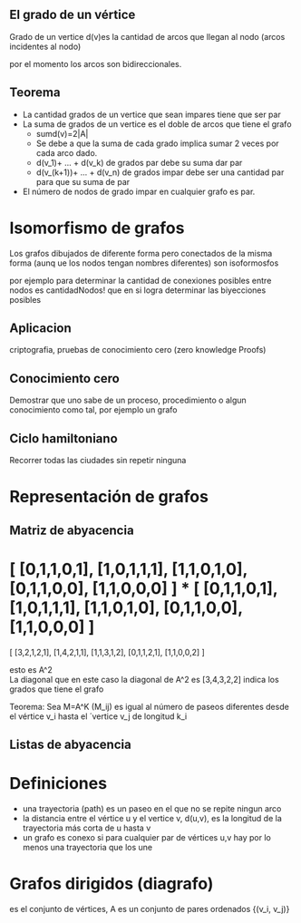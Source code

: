 ## El grado de un vértice
Grado de un vertice d(v)es la cantidad de arcos que llegan al nodo (arcos incidentes al nodo)

por el momento los arcos son bidireccionales.

## Teorema
* La cantidad grados de un vertice que sean impares tiene que ser par
* La suma de grados de un vertice es el doble de arcos que tiene el grafo
    * sumd(v)=2|A|
    * Se debe a que la suma de cada grado implica sumar 2 veces por cada arco dado.
    * d(v_1)+ ... + d(v_k) de grados par debe su suma dar par
    * d(v_(k+1))+ ... + d(v_n) de grados impar debe ser una cantidad par para que su suma de par
* El número de nodos de grado impar en cualquier grafo es par.


# Isomorfismo de grafos
Los grafos dibujados de diferente forma pero conectados de la misma forma (aunq ue los nodos tengan nombres diferentes) son isoformosfos

por ejemplo para determinar la cantidad de conexiones posibles entre nodos es cantidadNodos! que en si logra determinar las biyecciones posibles

## Aplicacion
criptografia, pruebas de conocimiento cero (zero knowledge Proofs)

## Conocimiento cero
Demostrar que uno sabe de un proceso, procedimiento o algun conocimiento como tal, por ejemplo un grafo 

## Ciclo hamiltoniano
Recorrer todas las ciudades sin repetir ninguna

# Representación de grafos
## Matriz de abyacencia
[
    [0,1,1,0,1],
    [1,0,1,1,1],
    [1,1,0,1,0],
    [0,1,1,0,0],
    [1,1,0,0,0]
]
*
[
    [0,1,1,0,1],
    [1,0,1,1,1],
    [1,1,0,1,0],
    [0,1,1,0,0],
    [1,1,0,0,0]
]
=
[
    [3,2,1,2,1],
    [1,4,2,1,1],
    [1,1,3,1,2],
    [0,1,1,2,1],
    [1,1,0,0,2]
]

esto es A^2  
La diagonal que en este caso la diagonal de A^2 es [3,4,3,2,2] indica los grados que tiene el grafo

Teorema:
Sea M=A^K
(M_ij) es igual al número de paseos diferentes desde el vértice v_i hasta el ´vertice v_j de longitud k_i


## Listas de abyacencia


# Definiciones
* una trayectoria (path) es un paseo en el que no se repite ningun arco
* la distancia entre el vértice u y el vertice v, d(u,v), es la longitud de la trayectoria más corta de u hasta v
* un grafo es conexo si para cualquier par de vértices u,v hay por lo menos una trayectoria que los une

# Grafos dirigidos (diagrafo)
es el conjunto de vértices, A es un conjunto de pares ordenados {(v_i, v_j)}